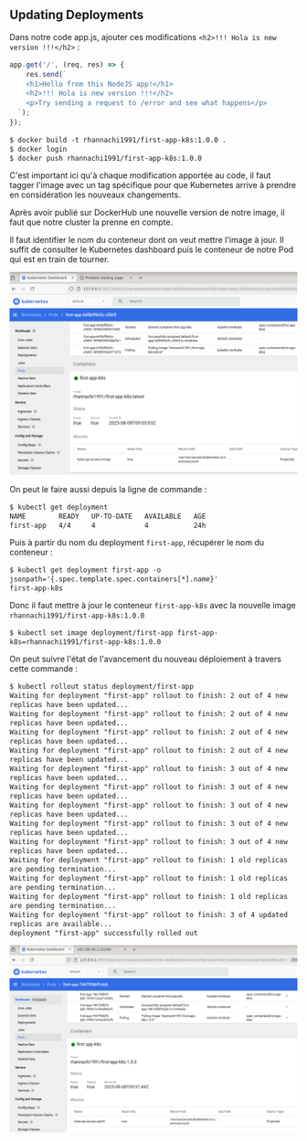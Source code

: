 ## Updating Deployments

Dans notre code app.js, ajouter ces modifications `<h2>!!! Hola is new version !!!</h2>` :

```js 
app.get('/', (req, res) => {
    res.send(`
    <h1>Hello from this NodeJS app!</h1>
    <h2>!!! Hola is new version !!!</h2>
    <p>Try sending a request to /error and see what happens</p>
  `);
});
```

``` 
$ docker build -t rhannachi1991/first-app-k8s:1.0.0 .
$ docker login
$ docker push rhannachi1991/first-app-k8s:1.0.0
```

C'est important ici qu'à chaque modification apportée au code, il faut tagger l'image avec un tag spécifique pour que Kubernetes arrive à prendre en considération les nouveaux changements.

Après avoir publié sur DockerHub une nouvelle version de notre image, il faut que notre cluster la prenne en compte.

Il faut identifier le nom du conteneur dont on veut mettre l'image à jour.
Il suffit de consulter le Kubernetes dashboard puis le conteneur de notre Pod qui est en train de tourner.

![](./images/img.png)

On peut le faire aussi depuis la ligne de commande :

```
$ kubectl get deployment
NAME        READY   UP-TO-DATE   AVAILABLE   AGE
first-app   4/4     4            4           24h
```

Puis à partir du nom du deployment `first-app`, récupérer le nom du conteneur :

``` 
$ kubectl get deployment first-app -o jsonpath='{.spec.template.spec.containers[*].name}'
first-app-k8s
```

Donc il faut mettre à jour le conteneur `first-app-k8s` avec la nouvelle image `rhannachi1991/first-app-k8s:1.0.0`

``` 
$ kubectl set image deployment/first-app first-app-k8s=rhannachi1991/first-app-k8s:1.0.0
```

On peut suivre l'état de l'avancement du nouveau déploiement à travers cette commande :

```
$ kubectl rollout status deployment/first-app
Waiting for deployment "first-app" rollout to finish: 2 out of 4 new replicas have been updated...
Waiting for deployment "first-app" rollout to finish: 2 out of 4 new replicas have been updated...
Waiting for deployment "first-app" rollout to finish: 2 out of 4 new replicas have been updated...
Waiting for deployment "first-app" rollout to finish: 2 out of 4 new replicas have been updated...
Waiting for deployment "first-app" rollout to finish: 3 out of 4 new replicas have been updated...
Waiting for deployment "first-app" rollout to finish: 3 out of 4 new replicas have been updated...
Waiting for deployment "first-app" rollout to finish: 3 out of 4 new replicas have been updated...
Waiting for deployment "first-app" rollout to finish: 3 out of 4 new replicas have been updated...
Waiting for deployment "first-app" rollout to finish: 3 out of 4 new replicas have been updated...
Waiting for deployment "first-app" rollout to finish: 1 old replicas are pending termination...
Waiting for deployment "first-app" rollout to finish: 1 old replicas are pending termination...
Waiting for deployment "first-app" rollout to finish: 1 old replicas are pending termination...
Waiting for deployment "first-app" rollout to finish: 3 of 4 updated replicas are available...
deployment "first-app" successfully rolled out
```

![](./images/img2.png)

